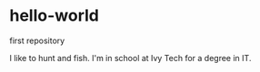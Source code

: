 # hello-world

first repository


I like to hunt and fish. I'm in school at Ivy Tech for a degree in IT. 


